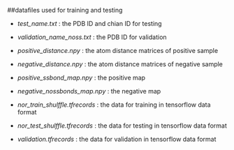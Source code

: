 ##datafiles used for training and testing   
* *test_name.txt* : the PDB ID and chian ID for testing
* *validation_name_noss.txt* : the PDB ID for validation 

* *positive_distance.npy* : the atom distance matrices of positive sample  
* *negative_distance.npy* : the atom distance matrices of negative sample  
* *positive_ssbond_map.npy* : the positive map
* *negative_nossbonds_map.npy* : the negative map

* *nor_train_shulffle.tfrecords* : the data for training in tensorflow data format
* *nor_test_shulffle.tfrecords* : the data for testing in tensorflow data format
* *validation.tfrecords* : the data for validation in tensorflow data format

